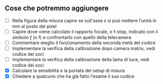 ## Cose che potremmo aggiungere

- [ ] Nella figura della misura capire se sull'asse x si può mettere l'unità in mm al posto dei pixel
- [ ] Capire dove viene calcolato il rapporto focale, o f-stop, indicato con il simbolo ƒ (o f) e confrontarlo con quello della telecamera
- [ ] Commentare meglio il funzionamento della seconda metà del codice
- [ ] Implementare la verifica della calibrazione dopo camera matrix, vedi codice dei soci
- [ ] Implementare la verifica della calibrazione della lama di luce, vedi codice dei soci
- [x] Calcolare la sensibilità e la portata del setup di misura
- [x] Chiedere a qualcuno che ha già fatto l'esame il suo codice